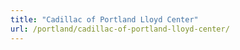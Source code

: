 ```yaml
---
title: "Cadillac of Portland Lloyd Center"
url: /portland/cadillac-of-portland-lloyd-center/
---
```

